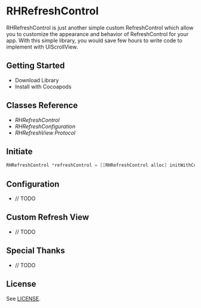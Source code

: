 # RHRefreshControl

RHRefreshControl is just another simple custom RefreshControl which allow you to customize the appearance and behavior of RefreshControl for your app. With this simple library, you would save few hours to write code to implement with UIScrollView.

## Getting Started

* Download Library
* Install with Cocoapods

## Classes Reference

* *RHRefreshControl*
* *RHRefreshConfiguration*
* *RHRefreshView Protocol*

## Initiate

```objective-c
RHRefreshControl *refreshControl = [[RHRefreshControl alloc] initWithConfiguration:refreshConfiguration];
```

## Configuration

* // TODO

## Custom Refresh View

* // TODO

## Special Thanks

* // TODO

## License

See [LICENSE](https://github.com/rathahin/RHRefreshControl/blob/master/LICENSE).
